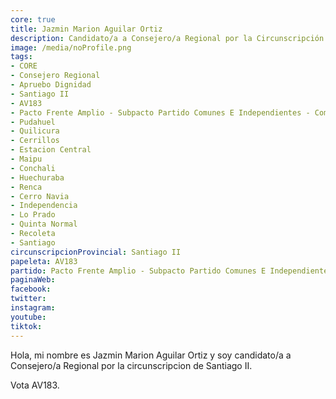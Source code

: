 ```yaml
---
core: true
title: Jazmin Marion Aguilar Ortiz
description: Candidato/a a Consejero/a Regional por la Circunscripción de Santiago II
image: /media/noProfile.png
tags:
- CORE
- Consejero Regional
- Apruebo Dignidad
- Santiago II
- AV183
- Pacto Frente Amplio - Subpacto Partido Comunes E Independientes - Comunes
- Pudahuel
- Quilicura
- Cerrillos
- Estacion Central
- Maipu
- Conchali
- Huechuraba
- Renca
- Cerro Navia
- Independencia
- Lo Prado
- Quinta Normal
- Recoleta
- Santiago
circunscripcionProvincial: Santiago II
papeleta: AV183
partido: Pacto Frente Amplio - Subpacto Partido Comunes E Independientes - Comunes
paginaWeb:
facebook:
twitter:
instagram:
youtube:
tiktok:
---
```

Hola, mi nombre es Jazmin Marion Aguilar Ortiz y soy candidato/a a Consejero/a Regional por la circunscripcion de Santiago II.

Vota AV183.